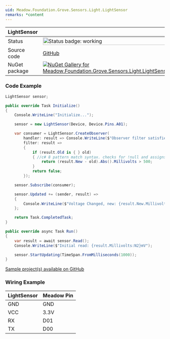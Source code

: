 ```yaml
---
uid: Meadow.Foundation.Grove.Sensors.Light.LightSensor
remarks: *content
---
```


| LightSensor | |
|--------|--------|
| Status | <img src="https://img.shields.io/badge/Working-brightgreen" style="width: auto; height: -webkit-fill-available;" alt="Status badge: working" /> |
| Source code | [GitHub](https://github.com/WildernessLabs/Meadow.Foundation.Grove/tree/main/Source/LightSensor/Driver) |
| NuGet package | <a href="https://www.nuget.org/packages/Meadow.Foundation.Grove.Sensors.Light.LightSensor/" target="_blank"><img src="https://img.shields.io/nuget/v/Meadow.Foundation.Grove.Sensors.Light.LightSensor.svg?label=Meadow.Foundation.Grove.Sensors.Light.LightSensor" alt="NuGet Gallery for Meadow.Foundation.Grove.Sensors.Light.LightSensor" /></a> |

### Code Example

```csharp
LightSensor sensor;

public override Task Initialize()
{
    Console.WriteLine("Initialize...");

    sensor = new LightSensor(Device, Device.Pins.A01);

    var consumer = LightSensor.CreateObserver(
        handler: result => Console.WriteLine($"Observer filter satisfied: {result.New.Millivolts:N2}mV, old: {result.Old?.Millivolts:N2}mV"),
        filter: result =>
        {
            if (result.Old is { } old)
            { //c# 8 pattern match syntax. checks for !null and assigns var.
                return (result.New - old).Abs().Millivolts > 500;
            }
            return false;
        });

    sensor.Subscribe(consumer);

    sensor.Updated += (sender, result) => 
    {
        Console.WriteLine($"Voltage Changed, new: {result.New.Millivolts:N2}mV, old: {result.Old?.Millivolts:N2}mV");
    };

    return Task.CompletedTask;
}

public override async Task Run()
{
    var result = await sensor.Read();
    Console.WriteLine($"Initial read: {result.Millivolts:N2}mV");

    sensor.StartUpdating(TimeSpan.FromMilliseconds(1000));
}

```

[Sample project(s) available on GitHub](https://github.com/WildernessLabs/Meadow.Foundation.Grove/tree/main/Source/LightSensor/Sample/LightSensor_Sample)

### Wiring Example

| LightSensor | Meadow Pin |
|--------|------------|
| GND    | GND        |
| VCC    | 3.3V       |
| RX     | D01        |
| TX     | D00        |
